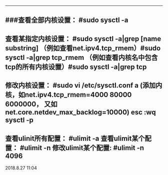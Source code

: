 ----------------------------------------
###查看全部内核设置：
#sudo sysctl -a
----------------------------------------
查看某指定内核设置：
#sudo sysctl -a|grep [name substring]
（例如查看net.ipv4.tcp_rmem）#sudo sysctl -a|grep tcp_rmem
（例如查看内核名中包含tcp的所有内核设置）#sudo sysctl -a|grep tcp
----------------------------------------
修改内核设置：
#sudo vi /etc/sysctl.conf
a
(添加内核，如net.ipv4.tcp_rmem=4000 80000 6000000，
又如net.core.netdev_max_backlog=10000)
esc
:wq
sysctl -p
----------------------------------------
查看ulinit所有配置：
#ulimit -a
查看ulimit某个配置：
#ulimit -n 
修改ulimit某个配置:
#ulimit -n 4096
----------------------------------------
2018.8.27 11:04
